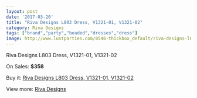 ```yaml
---
layout: post
date: '2017-03-20'
title: "Riva Designs L803 Dress, V1321-01, V1321-02"
category: Riva Designs
tags: ["brand","party","beaded","dresses","dress"]
image: http://www.lustparties.com/8546-thickbox_default/riva-designs-l803-dress-v1321-01-v1321-02.jpg
---
```

Riva Designs L803 Dress, V1321-01, V1321-02

On Sales: **$358**
<a href="https://www.lustparties.com/en/riva-designs/2912-riva-designs-l803-dress-v1321-01-v1321-02.html"><amp-img layout="responsive" width="600" height="600" src="//www.lustparties.com/8546-thickbox_default/riva-designs-l803-dress-v1321-01-v1321-02.jpg" alt="Riva Designs L803 Dress, V1321-01, V1321-02 0" /></a>
<a href="https://www.lustparties.com/en/riva-designs/2912-riva-designs-l803-dress-v1321-01-v1321-02.html"><amp-img layout="responsive" width="600" height="600" src="//www.lustparties.com/8549-thickbox_default/riva-designs-l803-dress-v1321-01-v1321-02.jpg" alt="Riva Designs L803 Dress, V1321-01, V1321-02 1" /></a>
<a href="https://www.lustparties.com/en/riva-designs/2912-riva-designs-l803-dress-v1321-01-v1321-02.html"><amp-img layout="responsive" width="600" height="600" src="//www.lustparties.com/8548-thickbox_default/riva-designs-l803-dress-v1321-01-v1321-02.jpg" alt="Riva Designs L803 Dress, V1321-01, V1321-02 2" /></a>
<a href="https://www.lustparties.com/en/riva-designs/2912-riva-designs-l803-dress-v1321-01-v1321-02.html"><amp-img layout="responsive" width="600" height="600" src="//www.lustparties.com/8547-thickbox_default/riva-designs-l803-dress-v1321-01-v1321-02.jpg" alt="Riva Designs L803 Dress, V1321-01, V1321-02 3" /></a>

Buy it: [Riva Designs L803 Dress, V1321-01, V1321-02](https://www.lustparties.com/en/riva-designs/2912-riva-designs-l803-dress-v1321-01-v1321-02.html "Riva Designs L803 Dress, V1321-01, V1321-02")

View more: [Riva Designs](https://www.lustparties.com/en/6-riva-designs "Riva Designs")